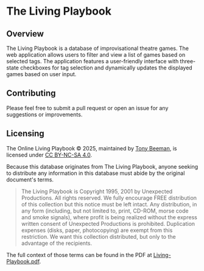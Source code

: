 # The Living Playbook

## Overview
The Living Playbook is a database of improvisational theatre games. The web application allows users to filter and view a list of games based on selected tags. The application features a user-friendly interface with three-state checkboxes for tag selection and dynamically updates the displayed games based on user input.

## Contributing
Please feel free to submit a pull request or open an issue for any suggestions or improvements.

## Licensing
The Online Living Playbook © 2025, maintained by [Tony Beeman](https://tinybeeman.com/), is licensed under [CC BY-NC-SA 4.0](https://creativecommons.org/licenses/by-nc-sa/4.0/?ref=chooser-v1).

Because this database originates from The Living Playbook, anyone seeking to distribute any information in this database must abide by the original document's terms. 

> The Living Playbook is Copyright 1995, 2001 by Unexpected Productions. All rights reserved. We fully encourage FREE distribution of this collection but this notice must be left intact. Any distribution, in any form (including, but not limited to, print, CD-ROM, morse code and smoke signals), where profit is being realized without the express written consent of Unexpected Productions is prohibited. Duplication expenses (disks, paper, photocopying) are exempt from this restriction. We want this collection distributed, but only to the advantage of the recipients.

The full context of those terms can be found in the PDF at [Living-Playbook.pdf](src/Living-Playbook.pdf).

